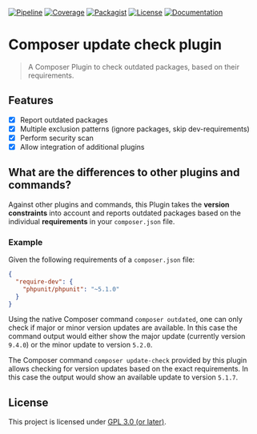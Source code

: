 [![Pipeline](https://gitlab.elias-haeussler.de/eliashaeussler/composer-update-check/badges/master/pipeline.svg)](https://gitlab.elias-haeussler.de/eliashaeussler/composer-update-check/-/pipelines)
[![Coverage](https://gitlab.elias-haeussler.de/eliashaeussler/composer-update-check/badges/master/coverage.svg)](https://gitlab.elias-haeussler.de/eliashaeussler/composer-update-check/-/pipelines)
[![Packagist](https://badgen.net/packagist/v/eliashaeussler/composer-update-check)](https://packagist.org/packages/eliashaeussler/composer-update-check)
[![License](https://badgen.net/packagist/license/eliashaeussler/composer-update-check)](https://gitlab.elias-haeussler.de/eliashaeussler/composer-update-check/-/blob/master/LICENSE)
[![Documentation](https://badgen.net/badge/read/the%20docs/cyan)](http://docs.elias-haeussler.de/composer-update-check/)

# Composer update check plugin

> A Composer Plugin to check outdated packages, based on their requirements.

## Features

* [x] Report outdated packages<br>
* [x] Multiple exclusion patterns (ignore packages, skip dev-requirements)<br>
* [x] Perform security scan<br>
* [x] Allow integration of additional plugins

## What are the differences to other plugins and commands?

Against other plugins and commands, this Plugin takes the **version constraints**
into account and reports outdated packages based on the individual **requirements**
in your `composer.json` file.

### Example

Given the following requirements of a `composer.json` file:

```json
{
  "require-dev": {
    "phpunit/phpunit": "~5.1.0"
  }
}
```

Using the native Composer command `composer outdated`, one can only check
if major or minor version updates are available. In this case the command
output would either show the major update (currently version `9.4.0`) or
the minor update to version `5.2.0`. 

The Composer command `composer update-check` provided by this plugin allows
checking for version updates based on the exact requirements. In this case
the output would show an available update to version `5.1.7`.

## License

This project is licensed under 
[GPL 3.0 (or later)](https://gitlab.elias-haeussler.de/eliashaeussler/composer-update-check/-/blob/master/LICENSE).

